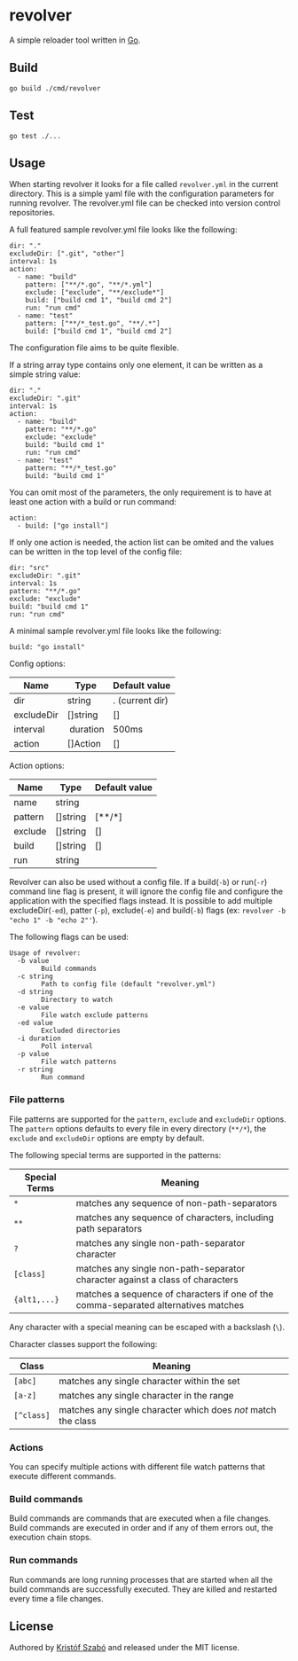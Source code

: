 # revolver

A simple reloader tool written in [Go](https://golang.org).

## Build
```
go build ./cmd/revolver
```

## Test
```
go test ./...
```

## Usage

When starting revolver it looks for a file called `revolver.yml` in the current
directory. This is a simple yaml file with the configuration parameters for 
running revolver. The revolver.yml file can be checked into version control
repositories.

A full featured sample revolver.yml file looks like the following:
```
dir: "."
excludeDir: [".git", "other"]
interval: 1s
action:
  - name: "build"
    pattern: ["**/*.go", "**/*.yml"]
    exclude: ["exclude", "**/exclude*"]
    build: ["build cmd 1", "build cmd 2"]
    run: "run cmd"
  - name: "test"
    pattern: ["**/*_test.go", "**/.*"]
    build: ["build cmd 1", "build cmd 2"]
```

The configuration file aims to be quite flexible.

If a string array type contains only one element, it can be written as a simple string value:
```
dir: "."
excludeDir: ".git"
interval: 1s
action:
  - name: "build"
    pattern: "**/*.go"
    exclude: "exclude"
    build: "build cmd 1"
    run: "run cmd"
  - name: "test"
    pattern: "**/*_test.go"
    build: "build cmd 1"
```

You can omit most of the parameters, the only requirement is to have at least one 
action with a build or run command:
```
action:
  - build: ["go install"]
```

If only one action is needed, the action list can be omited and the values can be 
written in the top level of the config file:
```
dir: "src"
excludeDir: ".git"
interval: 1s
pattern: "**/*.go"
exclude: "exclude"
build: "build cmd 1"
run: "run cmd"
```

A minimal sample revolver.yml file looks like the following:
```
build: "go install"
```

Config options:

Name        | Type     | Default value 
----------- | -------- | ---------------
dir         | string   | . (current dir)
excludeDir  | []string | []
interval    | duration | 500ms
action      | []Action | []

Action options:

Name    | Type     | Default value 
--------| -------- | -------------
name    | string   | 
pattern | []string | [**/*]
exclude | []string | []
build   | []string | []
run     | string   | 

Revolver can also be used without a config file. If a build(`-b`) or run(`-r`) command line 
flag is present, it will ignore the config file and configure the application with the 
specified flags instead. It is possible to add multiple excludeDir(`-ed`), patter (`-p`),
exclude(`-e`) and build(`-b`) flags (ex: ```revolver -b "echo 1" -b "echo 2"'```).

The following flags can be used:
```
Usage of revolver:
  -b value
        Build commands
  -c string
        Path to config file (default "revolver.yml")
  -d string
        Directory to watch
  -e value
        File watch exclude patterns
  -ed value
        Excluded directories
  -i duration
        Poll interval
  -p value
        File watch patterns
  -r string
        Run command
```

### File patterns

File patterns are supported for the `pattern`, `exclude` and `excludeDir` options. 
The `pattern` options defaults to every file in every directory (`**/*`), the `exclude` 
and `excludeDir` options are empty by default.

The following special terms are supported in the patterns:

Special Terms | Meaning
------------- | -------
`*`           | matches any sequence of non-path-separators
`**`          | matches any sequence of characters, including path separators
`?`           | matches any single non-path-separator character
`[class]`     | matches any single non-path-separator character against a class of characters
`{alt1,...}`  | matches a sequence of characters if one of the comma-separated alternatives matches

Any character with a special meaning can be escaped with a backslash (`\`).

Character classes support the following:

Class      | Meaning
---------- | -------
`[abc]`    | matches any single character within the set
`[a-z]`    | matches any single character in the range
`[^class]` | matches any single character which does *not* match the class

### Actions
You can specify multiple actions with different file watch patterns that execute different commands.

### Build commands
Build commands are commands that are executed when a file changes. Build commands
are executed in order and if any of them errors out, the execution chain stops.

### Run commands
Run commands are long running processes that are started when all the build 
commands are successfully executed. They are killed and restarted every time
a file changes.

## License
Authored by [Kristóf Szabó](mailto:kristofszabo@protonmail.com) and released under the MIT license.
